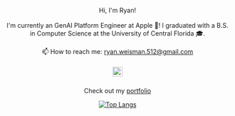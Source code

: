 <p align="center">
  Hi, I'm Ryan!
  <br>
  <br>
  I'm currently an GenAI Platform Engineer at Apple ! I graduated with a B.S. in Computer Science at the University of Central Florida 🎓.
  <br>
  <br>
  📫 How to reach me: <a href="mailto: ryan.weisman.512@gmail.com">ryan.weisman.512@gmail.com</a>
  <h5 align="center">
  <a href="https://www.linkedin.com/in/ryanweisman/" title="LinkedIn Profile"><img width="22" src='https://cdn.jsdelivr.net/gh/devicons/devicon/icons/linkedin/linkedin-original.svg'></a>
</h5>
</p>

<p align="center">Check out my <a href="https://ryan-w31.github.io">portfolio</a></p>

<p align="center">
  <a href="https://github.com/anuraghazra/github-readme-stats">
    <img src="https://github-readme-stats.vercel.app/api/top-langs/?username=Ryan-W31&layout=donut&langs_count=7&title_color=087099&text_color=087099&bg_color=27272a&hide=scss,css,php,dart" alt="Top Langs">
  </a>
</p>
